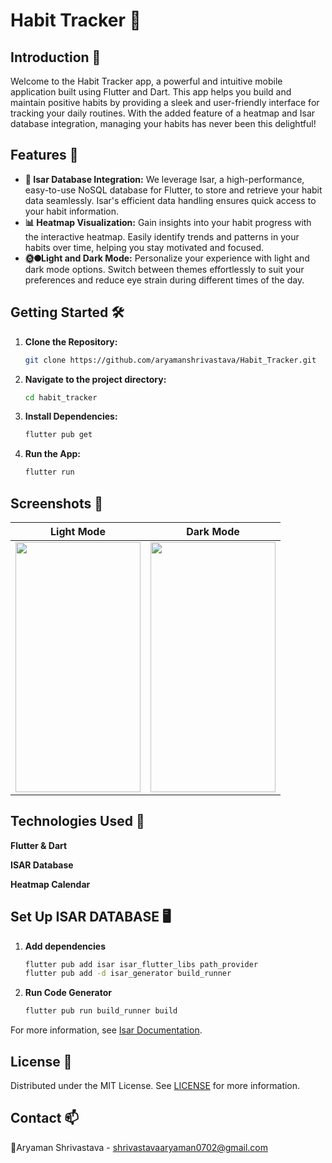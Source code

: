 # Habit Tracker 📅

## Introduction 🚀
Welcome to the Habit Tracker app, a powerful and intuitive mobile application built using Flutter and Dart. This app helps you build and maintain positive habits by providing a sleek and user-friendly interface for tracking your daily routines. With the added feature of a heatmap and Isar database integration, managing your habits has never been this delightful!

## Features 🎉
- **💾 Isar Database Integration:** We leverage Isar, a high-performance, easy-to-use NoSQL database for Flutter, to store and retrieve your habit data seamlessly. Isar's efficient data handling ensures quick access to your habit information.
- **📊 Heatmap Visualization:**  Gain insights into your habit progress with the interactive heatmap. Easily identify trends and patterns in your habits over time, helping you stay motivated and focused.
- **🌞🌑Light and Dark Mode:**  Personalize your experience with light and dark mode options. Switch between themes effortlessly to suit your preferences and reduce eye strain during different times of the day.

## Getting Started 🛠️

1. **Clone the Repository:**

   ```bash
   git clone https://github.com/aryamanshrivastava/Habit_Tracker.git
   
2. **Navigate to the project directory:**

    ```bash
    cd habit_tracker

3. **Install Dependencies:**
    ```bash
    flutter pub get

4. **Run the App:**
    ```bash
    flutter run

## Screenshots 📸

| Light Mode | Dark Mode |
|------------|-----------|
| <img src="assets/s2.png" width="200" height="400"> | <img src="assets/s1.png" width="200" height="400"> |


## Technologies Used 🧪

**Flutter & Dart**

**ISAR Database**

**Heatmap Calendar**

## Set Up ISAR DATABASE 🖥️

1. **Add dependencies**

   ```bash
   flutter pub add isar isar_flutter_libs path_provider
   flutter pub add -d isar_generator build_runner

2. **Run Code Generator**

   ```bash
   flutter pub run build_runner build 

  For more information, see [Isar Documentation](https://isar.dev/tutorials/quickstart.html).

## License 📜
Distributed under the MIT License. See [LICENSE](https://github.com/aryamanshrivastava/Habit_Tracker/blob/main/LICENSE) for more information.

## Contact 📫
🎉Aryaman Shrivastava - shrivastavaaryaman0702@gmail.com
